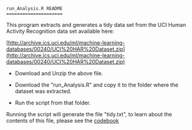     run_Analysis.R README
    =====================

This program extracts and generates a tidy data set from the UCI Human Activity Recognition data set available here:


[http://archive.ics.uci.edu/ml/machine-learning-databases/00240/UCI%20HAR%20Dataset.zip](http://archive.ics.uci.edu/ml/machine-learning-databases/00240/UCI%20HAR%20Dataset.zip)

* Download and Unzip the above file.

* Download the "run_Analysis.R" and copy it to the folder where the dataset was extracted.

* Run the script from that folder.

Running the script will generate the file "tidy.txt", to learn about the contents of this file, please see the [codebook](https://github.com/naterajj/datasciencecoursera/blob/master/GettingAndCleaningData/CodeBook.md)
